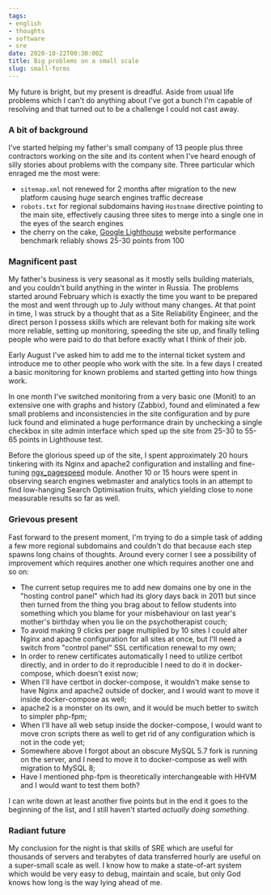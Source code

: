 ```yaml
---
tags:
- english
- thoughts
- software
- sre
date: 2020-10-22T00:30:00Z
title: Big problems on a small scale
slug: small-forms
---
```


My future is bright, but my present is dreadful. Aside from usual life problems which I can't do anything about I've got a bunch I'm capable of resolving and that turned out to be a challenge I could not cast away.

### A bit of background

I've started helping my father's small company of 13 people plus three contractors working on the site and its content when I've heard enough of silly stories about problems with the company site. Three particular which enraged me the most were:

- `sitemap.xml` not renewed for 2 months after migration to the new platform causing _huge_ search engines traffic decrease
- `robots.txt` for regional subdomains having `Hostname` directive pointing to the main site, effectively causing three sites to merge into a single one in the eyes of the search engines
- the cherry on the cake, [Google Lighthouse](https://developers.google.com/web/tools/lighthouse) website performance benchmark reliably shows 25-30 points from 100

<!--more-->

### Magnificent past

My father's business is very seasonal as it mostly sells building materials, and you couldn't build anything in the winter in Russia. The problems started around February which is exactly the time you want to be prepared the most and went through up to July without many changes. At that point in time, I was struck by a thought that as a Site Reliability Engineer, and the direct person I possess skills which are relevant both for making site work more reliable, setting up monitoring, speeding the site up, and finally telling people who were paid to do that before exactly what I think of their job.

Early August I've asked him to add me to the internal ticket system and introduce me to other people who work with the site. In a few days I created a basic monitoring for known problems and started getting into how things work.

In one month I've switched monitoring from a very basic one (Monit) to an extensive one with graphs and history (Zabbix), found and eliminated a few small problems and inconsistencies in the site configuration and by pure luck found and eliminated a huge performance drain by unchecking a single checkbox in site admin interface which sped up the site from 25-30 to 55-65 points in Lighthouse test.

Before the glorious speed up of the site, I spent approximately 20 hours tinkering with its Nginx and apache2 configuration and installing and fine-tuning [ngx_pagespeed](https://developers.google.com/speed/pagespeed/module) module. Another 10 or 15 hours were spent in observing search engines webmaster and analytics tools in an attempt to find low-hanging Search Optimisation fruits, which yielding close to none measurable results so far as well.

### Grievous present

Fast forward to the present moment, I'm trying to do a simple task of adding a few more regional subdomains and couldn't do that because each step spawns long chains of thoughts. Around every corner I see a possibility of improvement which requires another one which requires another one and so on:
 
- The current setup requires me to add new domains one by one in the "hosting control panel" which had its glory days back in 2011 but since then turned from the thing you brag about to fellow students into something which you blame for your misbehaviour on last year's mother's birthday when you lie on the psychotherapist couch;
- To avoid making 9 clicks per page multiplied by 10 sites I could alter Nginx and apache configuration for all sites at once, but I'll need a switch from "control panel" SSL certification renewal to my own;
- In order to renew certificates automatically I need to utilize certbot directly, and in order to do it reproducible I need to do it in docker-compose, which doesn't exist now;
- When I'll have certbot in docker-compose, it wouldn't make sense to have Nginx and apache2 outside of docker, and I would want to move it inside docker-compose as well;
- apache2 is a monster on its own, and it would be much better to switch to simpler php-fpm;
- When I'll have all web setup inside the docker-compose, I would want to move cron scripts there as well to get rid of any configuration which is not in the code yet;
- Somewhere above I forgot about an obscure MySQL 5.7 fork is running on the server, and I need to move it to docker-compose as well with migration to MySQL 8;
- Have I mentioned php-fpm is theoretically interchangeable with HHVM and I would want to test them both?

I can write down at least another five points but in the end it goes to the beginning of the list, and I still haven't started _actually doing something_.

### Radiant future

My conclusion for the night is that skills of SRE which are useful for thousands of servers and terabytes of data transferred hourly are useful on a super-small scale as well. I know how to make a state-of-art system which would be very easy to debug, maintain and scale, but only God knows how long is the way lying ahead of me.
